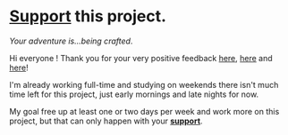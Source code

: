 # [Support](https://www.patreon.com/vasyop) this project.

*Your adventure is...being crafted*.

Hi everyone ! Thank you for your very positive feedback [here](https://www.reddit.com/r/javascript/comments/aoskao/learn_c_and_its_lower_level_interactively_in_your/), [here](https://www.reddit.com/r/learnprogramming/comments/aosk8b/learn_c_and_its_lower_levels_interactively_in/) and [here](https://news.ycombinator.com/item?id=19126544)!

I'm already working full-time and studying on weekends there isn't much time left for this project, just early mornings and late nights for now.

My goal free up at least one or two days per week and work more on this project, but that can only happen with your **[support](https://www.patreon.com/vasyop)**.
